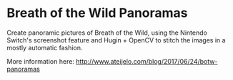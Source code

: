 # Breath of the Wild Panoramas

Create panoramic pictures of Breath of the Wild, using the Nintendo Switch's
screenshot feature and Hugin + OpenCV to stitch the images in a mostly
automatic fashion.

More information here: http://www.ateijelo.com/blog/2017/06/24/botw-panoramas
